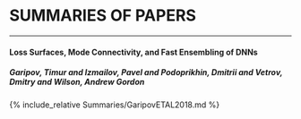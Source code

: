 # SUMMARIES OF PAPERS

---
#### Loss Surfaces, Mode Connectivity, and Fast Ensembling of DNNs
##### Garipov, Timur and Izmailov, Pavel and Podoprikhin, Dmitrii and Vetrov, Dmitry and Wilson, Andrew Gordon

{% include_relative Summaries/GaripovETAL2018.md %}
